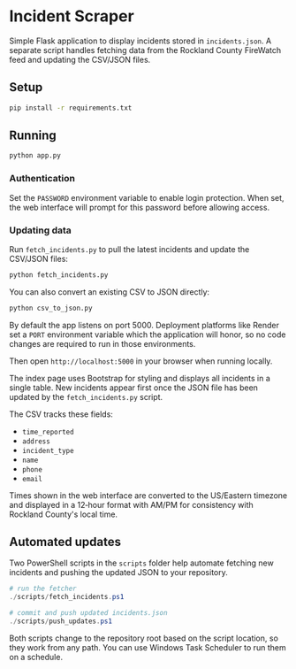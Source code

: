 # Incident Scraper

Simple Flask application to display incidents stored in `incidents.json`. A
separate script handles fetching data from the Rockland County FireWatch feed
and updating the CSV/JSON files.

## Setup

```bash
pip install -r requirements.txt
```

## Running

```bash
python app.py
```

### Authentication

Set the `PASSWORD` environment variable to enable login protection. When set,
the web interface will prompt for this password before allowing access.

### Updating data

Run `fetch_incidents.py` to pull the latest incidents and update the CSV/JSON
files:

```bash
python fetch_incidents.py
```

You can also convert an existing CSV to JSON directly:

```bash
python csv_to_json.py
```

By default the app listens on port 5000. Deployment platforms like Render set a
`PORT` environment variable which the application will honor, so no code changes
are required to run in those environments.

Then open `http://localhost:5000` in your browser when running locally.

The index page uses Bootstrap for styling and displays all incidents in a single
table. New incidents appear first once the JSON file has been updated by the
`fetch_incidents.py` script.

The CSV tracks these fields:

- `time_reported`
- `address`
- `incident_type`
- `name`
- `phone`
- `email`

Times shown in the web interface are converted to the US/Eastern timezone
and displayed in a 12‑hour format with AM/PM for consistency with
Rockland County's local time.


## Automated updates

Two PowerShell scripts in the `scripts` folder help automate fetching new incidents and pushing the updated JSON to your repository.

```powershell
# run the fetcher
./scripts/fetch_incidents.ps1

# commit and push updated incidents.json
./scripts/push_updates.ps1
```

Both scripts change to the repository root based on the script location, so they work from any path. You can use Windows Task Scheduler to run them on a schedule.
